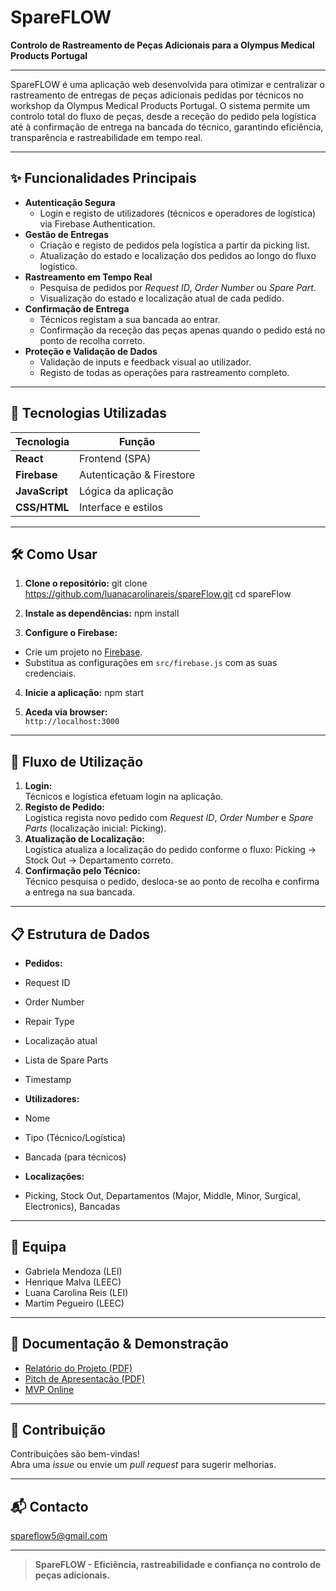 # SpareFLOW

**Controlo de Rastreamento de Peças Adicionais para a Olympus Medical Products Portugal**

---

SpareFLOW é uma aplicação web desenvolvida para otimizar e centralizar o rastreamento de entregas de peças adicionais pedidas por técnicos no workshop da Olympus Medical Products Portugal. O sistema permite um controlo total do fluxo de peças, desde a receção do pedido pela logística até à confirmação de entrega na bancada do técnico, garantindo eficiência, transparência e rastreabilidade em tempo real.

---

## ✨ Funcionalidades Principais

- **Autenticação Segura**
  - Login e registo de utilizadores (técnicos e operadores de logística) via Firebase Authentication.
- **Gestão de Entregas**
  - Criação e registo de pedidos pela logística a partir da picking list.
  - Atualização do estado e localização dos pedidos ao longo do fluxo logístico.
- **Rastreamento em Tempo Real**
  - Pesquisa de pedidos por *Request ID*, *Order Number* ou *Spare Part*.
  - Visualização do estado e localização atual de cada pedido.
- **Confirmação de Entrega**
  - Técnicos registam a sua bancada ao entrar.
  - Confirmação da receção das peças apenas quando o pedido está no ponto de recolha correto.
- **Proteção e Validação de Dados**
  - Validação de inputs e feedback visual ao utilizador.
  - Registo de todas as operações para rastreamento completo.

---

## 🚀 Tecnologias Utilizadas

| Tecnologia     | Função                     |
| -------------- | ------------------------- |
| **React**      | Frontend (SPA)            |
| **Firebase**   | Autenticação & Firestore  |
| **JavaScript** | Lógica da aplicação       |
| **CSS/HTML**   | Interface e estilos       |

---

## 🛠️ Como Usar

1. **Clone o repositório:**
git clone https://github.com/luanacarolinareis/spareFlow.git
cd spareFlow

2. **Instale as dependências:**
npm install

4. **Configure o Firebase:**
- Crie um projeto no [Firebase](https://firebase.google.com/).
- Substitua as configurações em `src/firebase.js` com as suas credenciais.
  
4. **Inicie a aplicação:**
npm start

5. **Aceda via browser:**  
`http://localhost:3000`

---

## 🧩 Fluxo de Utilização

1. **Login:**  
Técnicos e logística efetuam login na aplicação.
2. **Registo de Pedido:**  
Logística regista novo pedido com *Request ID*, *Order Number* e *Spare Parts* (localização inicial: Picking).
3. **Atualização de Localização:**  
Logística atualiza a localização do pedido conforme o fluxo: Picking → Stock Out → Departamento correto.
4. **Confirmação pelo Técnico:**  
Técnico pesquisa o pedido, desloca-se ao ponto de recolha e confirma a entrega na sua bancada.

---

## 📋 Estrutura de Dados

- **Pedidos:**  
- Request ID  
- Order Number  
- Repair Type  
- Localização atual  
- Lista de Spare Parts  
- Timestamp

- **Utilizadores:**  
- Nome  
- Tipo (Técnico/Logística)  
- Bancada (para técnicos)

- **Localizações:**  
- Picking, Stock Out, Departamentos (Major, Middle, Minor, Surgical, Electronics), Bancadas

---

## 👥 Equipa

- Gabriela Mendoza (LEI)
- Henrique Malva (LEEC)
- Luana Carolina Reis (LEI)
- Martim Pegueiro (LEEC)

---

## 📄 Documentação & Demonstração

- [Relatório do Projeto (PDF)](https://ppl-ai-file-upload.s3.amazonaws.com/web/direct-files/attachments/65507449/2e3a2dbb-e05d-447e-8975-0ced40e32e29/Link-N-Parse-Relatorio.pdf)
- [Pitch de Apresentação (PDF)](https://ppl-ai-file-upload.s3.amazonaws.com/web/direct-files/attachments/65507449/5828c8b6-9a64-4b43-a773-18b16f326b20/Link-N-Parse-Pitch.pdf)
- [MVP Online](https://spareflow-reset.web.app/)

---

## 📢 Contribuição

Contribuições são bem-vindas!  
Abra uma *issue* ou envie um *pull request* para sugerir melhorias.

---

## 📬 Contacto

spareflow5@gmail.com

---

> **SpareFLOW - Eficiência, rastreabilidade e confiança no controlo de peças adicionais.**


